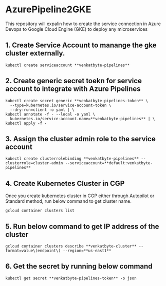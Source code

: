 # AzurePipeline2GKE
This repository will expalin how to create the service connection in Azure Devops to Google Cloud Engine (GKE) to deploy any microservices
## 1. Create Service Account to manange the gke cluster externally.
```
kubectl create serviceaccount **venkatbyte-pipelines**
```
## 2. Create generic secret toekn for service account to integrate with Azure Pipelines  
```
kubectl create secret generic **venkatbyte-pipelines-token** \
  --type=kubernetes.io/service-account-token \
  --dry-run=client -o yaml | \
kubectl annotate -f - --local -o yaml \
  kubernetes.io/service-account.name=**venkatbyte-pipelines** | \
kubectl apply -f -
```
## 3. Assign the cluster admin role to the service account 
```
kubectl create clusterrolebinding **venkatbyte-pipelines** --clusterrole=cluster-admin --serviceaccount=**default:venkatbyte-pipelines**
```
## 4. Create Kubernetes Cluster in CGP
Once you create kubernetes cluster in CGP either through Autopilot or Standard method, run below command to get cluster name.  
```
gcloud container clusters list
```
## 5. Run below command to get IP address of the cluster
```
gcloud container clusters describe **venkatbyte-cluster** --format=value\(endpoint\) --region=**us-east1**
```
## 6. Get the secret by running below command
```
kubectl get secret **venkatbyte-pipelines-token** -o json
```

